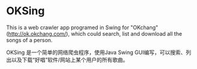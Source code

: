 # OKSing
This is a web crawler app programed in Swing for "OKchang" (http://ok.okchang.com/), which could search, list and download all the songs of a person.

OKSing 是一个简单的网络爬虫程序，使用Java Swing GUI编写，可以搜索、列出以及下载“好唱”软件/网站上某个用户的所有歌曲。
